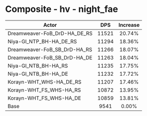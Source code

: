 # Composite - hv - night_fae
| Actor | DPS | Increase |
|---|:---:|:---:|
|Dreamweaver-FoB_DrD-HA_DE_RS|11521|20.74%|
|Niya-GI_NTP_BH-HA_DE_RS|11294|18.36%|
|Dreamweaver-FoB_SB_DrD-HA_RS|11266|18.07%|
|Dreamweaver-FoB_SB_DrD-HA_DE|11263|18.04%|
|Niya-GI_NTB_BH-HA_RS|11235|17.75%|
|Niya-GI_NTB_BH-HA_DE|11232|17.72%|
|Korayn-WHT_WHS-HA_DE_RS|11207|17.46%|
|Korayn-WHT_FS_WHS-HA_RS|10872|13.95%|
|Korayn-WHT_FS_WHS-HA_DE|10859|13.81%|
|Base|9541|0.00%|
